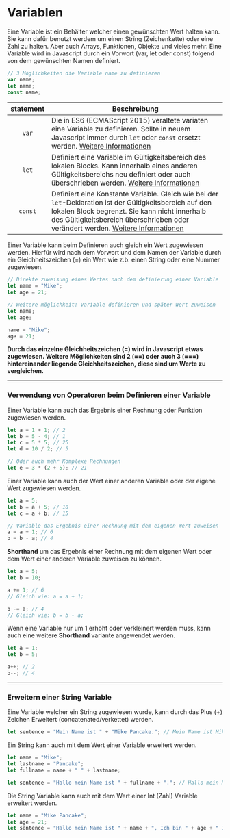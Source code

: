 # Variablen

Eine Variable ist ein Behälter welcher einen gewünschten Wert halten kann. Sie kann dafür benutzt werdem um einen String (Zeichenkette) oder eine Zahl zu halten. Aber auch Arrays, Funktionen, Objekte und vieles mehr. Eine Variable wird in Javascript durch ein Vorwort (var, let oder const) folgend von dem gewünschten Namen definiert.

```Javascript
// 3 Möglichkeiten die Veriable name zu definieren
var name;
let name;
const name;
```

| statement | Beschreibung |
| :-------: | ------------ |
| ``var`` | Die in ES6 (ECMAScript 2015) veraltete variaten eine Variable zu definieren. Sollte in neuem Javascript immer durch ``let`` oder ``const`` ersetzt werden. [Weitere Informationen](https://developer.mozilla.org/de/docs/Web/JavaScript/Reference/Statements/var) |
| ``let`` | Definiert eine Variable im Gültigkeitsbereich des lokalen Blocks. Kann innerhalb eines anderen Gültigkeitsbereichs neu definiert oder auch überschrieben werden. [Weitere Informationen](https://developer.mozilla.org/de/docs/Web/JavaScript/Reference/Statements/let) |
| ``const`` | Definiert eine Konstante Variable. Gleich wie bei der ``let``-Deklaration ist der Gültigkeitsbereich auf den lokalen Block begrenzt. Sie kann nicht innerhalb des Gültigkeitsbereich überschrieben oder verändert werden. [Weitere Informationen](https://developer.mozilla.org/de/docs/Web/JavaScript/Reference/Statements/const) |

Einer Variable kann beim Definieren auch gleich ein Wert zugewiesen werden. Hierfür wird nach dem Vorwort und dem Namen der Variable durch ein Gleichheitszeichen (=) ein Wert wie z.b. einen String oder eine Nummer zugewiesen.

```Javascript
// Direkte zuweisung eines Wertes nach dem definierung einer Variable
let name = "Mike";
let age = 21;

// Weitere möglichkeit: Variable definieren und später Wert zuweisen
let name;
let age;

name = "Mike";
age = 21;
```

**Durch das einzelne Gleichheitszeichen (=) wird in Javascript etwas zugewiesen. Weitere Möglichkeiten sind 2 (==) oder auch 3 (===) hintereinander liegende Gleichheitszeichen, diese sind um Werte zu vergleichen.**

---
### Verwendung von Operatoren beim Definieren einer Variable
Einer Variable kann auch das Ergebnis einer Rechnung oder Funktion zugewiesen werden.

```Javascript
let a = 1 + 1; // 2
let b = 5 - 4; // 1
let c = 5 * 5; // 25
let d = 10 / 2; // 5

// Oder auch mehr Komplexe Rechnungen
let e = 3 * (2 + 5); // 21
```

Einer Variable kann auch der Wert einer anderen Variable oder der eigene Wert zugewiesen werden.

```Javascript
let a = 5;
let b = a + 5; // 10
let c = a + b; // 15

// Variable das Ergebnis einer Rechnung mit dem eigenen Wert zuweisen
a = a + 1; // 6
b = b - a; // 4
```

**Shorthand** um das Ergebnis einer Rechnung mit dem eigenen Wert oder dem Wert einer anderen Variable zuweisen zu können.

```Javascript
let a = 5;
let b = 10;

a += 1; // 6
// Gleich wie: a = a + 1;

b -= a; // 4
// Gleich wie: b = b - a;
```

Wenn eine Variable nur um 1 erhöht oder verkleinert werden muss, kann auch eine weitere **Shorthand** variante angewendet werden.

```Javascript
let a = 1;
let b = 5;

a++; // 2
b--; // 4
```

---

### Erweitern einer String Variable

Eine Variable welcher ein String zugewiesen wurde, kann durch das Plus (+) Zeichen Erweitert (concatenated/verkettet) werden.

```Javascript
let sentence = "Mein Name ist " + "Mike Pancake."; // Mein Name ist Mike Pancake.
```

Ein String kann auch mit dem Wert einer Variable erweitert werden.

```Javascript
let name = "Mike";
let lastname = "Pancake";
let fullname = name + " " + lastname;

let sentence = "Hallo mein Name ist " + fullname + "."; // Hallo mein Name ist Mike Pancake.
```

Die String Variable kann auch mit dem Wert einer Int (Zahl) Variable erweitert werden.

```Javascript
let name = "Mike Pancake";
let age = 21;
let sentence = "Hallo mein Name ist " + name + ", Ich bin " + age + " Jahre alt."; // Hallo mein Name ist Mike Pancake, Ich bin 21 Jahre alt.
```
